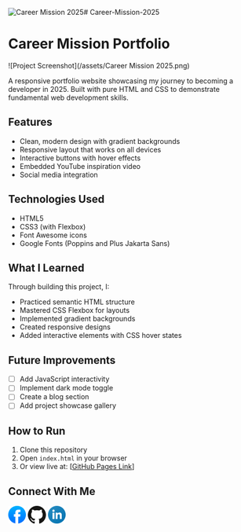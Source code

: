 ![Career Mission 2025](https://github.com/user-attachments/assets/5a049f16-3da9-4aac-a6fe-5d0ac46564b6)# Career-Mission-2025
# Career Mission Portfolio

![Project Screenshot](/assets/Career Mission 2025.png)

A responsive portfolio website showcasing my journey to becoming a developer in 2025. Built with pure HTML and CSS to demonstrate fundamental web development skills.

## Features

- Clean, modern design with gradient backgrounds
- Responsive layout that works on all devices
- Interactive buttons with hover effects
- Embedded YouTube inspiration video
- Social media integration

## Technologies Used

- HTML5
- CSS3 (with Flexbox)
- Font Awesome icons
- Google Fonts (Poppins and Plus Jakarta Sans)

## What I Learned

Through building this project, I:
- Practiced semantic HTML structure
- Mastered CSS Flexbox for layouts
- Implemented gradient backgrounds
- Created responsive designs
- Added interactive elements with CSS hover states

## Future Improvements

- [ ] Add JavaScript interactivity
- [ ] Implement dark mode toggle
- [ ] Create a blog section
- [ ] Add project showcase gallery

## How to Run

1. Clone this repository
2. Open `index.html` in your browser
3. Or view live at: [[GitHub Pages Link](https://git-ethicks.github.io/Career-Mission-2025/)]

## Connect With Me

[![Facebook](/assets/facebook.png)](https://web.facebook.com/md.tahsin.mozumder)
[![GitHub](/assets/github.png)](https://github.com/git-ethicks)
[![LinkedIn](/assets/linkedin.png)](https://linkedin.com/in/yourprofile)
